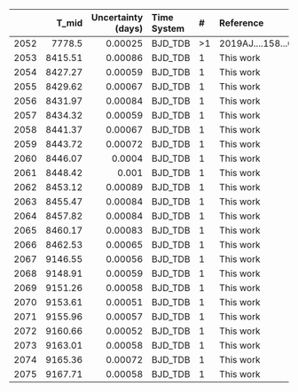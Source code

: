 |      |   T_mid |   Uncertainty (days) | Time System   | #   | Reference           |
|-----:|--------:|---------------------:|:--------------|:----|:--------------------|
| 2052 | 7778.5  |              0.00025 | BJD_TDB       | >1  | 2019AJ....158...63E |
| 2053 | 8415.51 |              0.00086 | BJD_TDB       | 1   | This work           |
| 2054 | 8427.27 |              0.00059 | BJD_TDB       | 1   | This work           |
| 2055 | 8429.62 |              0.00067 | BJD_TDB       | 1   | This work           |
| 2056 | 8431.97 |              0.00084 | BJD_TDB       | 1   | This work           |
| 2057 | 8434.32 |              0.00059 | BJD_TDB       | 1   | This work           |
| 2058 | 8441.37 |              0.00067 | BJD_TDB       | 1   | This work           |
| 2059 | 8443.72 |              0.00072 | BJD_TDB       | 1   | This work           |
| 2060 | 8446.07 |              0.0004  | BJD_TDB       | 1   | This work           |
| 2061 | 8448.42 |              0.001   | BJD_TDB       | 1   | This work           |
| 2062 | 8453.12 |              0.00089 | BJD_TDB       | 1   | This work           |
| 2063 | 8455.47 |              0.00084 | BJD_TDB       | 1   | This work           |
| 2064 | 8457.82 |              0.00084 | BJD_TDB       | 1   | This work           |
| 2065 | 8460.17 |              0.00083 | BJD_TDB       | 1   | This work           |
| 2066 | 8462.53 |              0.00065 | BJD_TDB       | 1   | This work           |
| 2067 | 9146.55 |              0.00056 | BJD_TDB       | 1   | This work           |
| 2068 | 9148.91 |              0.00059 | BJD_TDB       | 1   | This work           |
| 2069 | 9151.26 |              0.00058 | BJD_TDB       | 1   | This work           |
| 2070 | 9153.61 |              0.00051 | BJD_TDB       | 1   | This work           |
| 2071 | 9155.96 |              0.00057 | BJD_TDB       | 1   | This work           |
| 2072 | 9160.66 |              0.00052 | BJD_TDB       | 1   | This work           |
| 2073 | 9163.01 |              0.00058 | BJD_TDB       | 1   | This work           |
| 2074 | 9165.36 |              0.00072 | BJD_TDB       | 1   | This work           |
| 2075 | 9167.71 |              0.00058 | BJD_TDB       | 1   | This work           |